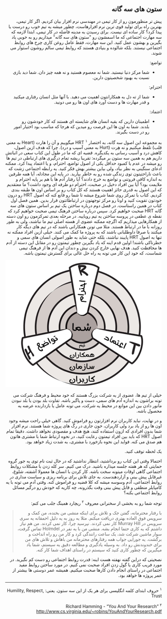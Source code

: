 <div dir="rtl">

## ستون های سه گانه

پیش تر منظورمون رو از کار تیمی در مهندسی نرم افزار بیان کردیم. اگر کار تیمی، بهترین راه برای تولید قوی ترین نرم افزارهاست، چطور میشه یه تیم خوب رو درست یا پیدا کرد؟ 
کار ساده ای نیست. برای رسیدن به مدینه فاضله در کار تیمی، ابتدا لازمه که سه مهارت اجتماعی که ما اسمشون رو "ستون های سه گانه" میذاریم رو به خوبی یاد بگیرین و بهشون عمل کنید. این سه مهارت، فقط عامل روغن کاری چرخ های روابط اجتماعی نیستند. بلکه شالوده و بنیادی هستند که روابط تیمی سالم روشون استوار می شوند. 

تواضع: 
- شما مرکز دنیا نیستید. شما نه معصوم هستید و نه همه چیز دان. شما دید بازی نسبت به بهبود شخصیتون دارین. 

احترام:
- شما از ته دل به همکارانتون اهمیت می دهید. با آنها مثل انسان رفتاری میکنید و قدر مهارت ها و دست آورد های اون ها رو می دونید. 

اعتماد: 
- اطمینان دارین که بقیه انسان های شایسته ای هستند که کار خودشون رو بلدند. شما به اون ها این فرصت رو میدین که هرجا که مناسب بود اختیار امور رو در دست بگیرند. 



به مجموعه این اصول سه گانه، به اختصار HRT 
<sup>۱</sup>
میگوییم و آن را هارت (Heart به معنی قلب) تلفظ میکنیم و نه هِرت (Hurt به معنی آسیب و درد). چرا که هدف ازین اصول، کاهش درد و آسیب رسانی به یکدیگره. 
قضیه ای که ما در طول این کتاب سعی در اثباتش داریم هم به همین سه ستون بر میگرده: تقریبا ریشه تمام درگیری های ارتباطی در تیم ها رو میشه در عدم یا کمبود حداقل یکی از اصول تواضع، احترام، و یا اعتماد پیدا کرد. ممکنه ادعای سنگینی به نظر بیاد، ولی بیاین بیشتر بهش فکر کنید. یه رابطه اجتماعی زشت که باعث ناراحتیتون توی زندگی شده رو به خاطر بیارید. در پایه این مجادله، 
آیا همه طرفین به اندازه کافی فروتنی و تواضع به خرج دادند؟ 
آیا رفتار آدم ها با هم بر پایه احترام و ملایمت بود؟
آیا بین افراد دخیل در صحبت، احترام دو طرفه ای وجود داشت؟ 
ما معتقدیم که این اصول به قدری حائز اهمیت هستند که کل کتاب رو بر اساس اون ها طبقه بندی کردیم. کتاب با تمرکز روی شما شروع میشه تا شما رو قانع کنه که اصول HRT رو درون خودتون تقویت کنید و اونا رو مرکز توجهتون در ارتباطاتتون قرار بدین. همین فصل اول کتاب در همین راستاست. در فصل دوم درباره ساختن یک تیم بر اساس ستون های سه گانه HRT صحبت خواهیم کرد. سپس درباره ساختن فرهنگ تیمی صحبت خواهیم کرد که نقطه ی عطفی در پروسه ساختن یه تیم رویاییه. در مرحله بعدی تمرکزمون رو اون دسته از همکارهایی میذاریم که اگرچه ممکنه عضوی از هسته اصلی تیم ما نباشند، ولی به طور روزانه با ما در ارتباط هستند. مثلا می تونن همکارانی باشند که در تیم های دیگه کار میکنند یا صرفا داوطلبانی باشند که به پروژه ما کمک می کنند. خیلی ازین افراد ممکنه نه تنها به اصول HRT پایبند نباشند، بلکه حتی شاید به طور اصولی انسان های سمی و خطرناکی باشند! اولین قدم اینه که یاد بگیرین چطور تیمتون رو در مقابل این دسته از آدم ها محافظت کنید. هدف نهایی خارج کردن نیش و دندان این آدم ها از فرهنگ تیمی شماست، که خود این کار می تونه یه راه حل عالی برای گسترش تیمتون باشه. 

![photo 45-1](../../static/photos/chapter-1/45-1.png)

خیلی از تیم ها، عضوی از یه شرکت بزرگ هستند که خود محیط و فرهنگ شرکت می تونه براشون به اندازه آدم های سمی، دست و پاگیر باشه. تفاوت بلد بودن یا بلد نبودن مانور دادن بین این موانع در محیط یه شرکت، می تونه عامل یا بازدارنده عرضه یه محصول باشه. 

و در نهایت، نباید کاربران نرم افزارتون رو فراموش کنید. گاهی خیلی راحت میشه وجود اون ها رو از یاد برد ولی کاربران، خون جاری در رگ های پروژه شما هستند. نرم افزار شما بدون افرادی که ازون استفاده کنند، هیچ هدف و مقصودی نخواهد داشت. دقیقا تمام اصول HRT که باید بین افراد تیمتون رعایت کنید، در نحوه ارتباط شما با مشتری هاتون هم صدق می کنه. فواید این نحوه بازخورد با مشتری، به شدت زیاد خواهد بود. 

یک لحظه توقف کنید. 

احتمالا وقتی این کتاب رو برداشتید، انتظار نداشتید که در حال ثبت نام توی یه جور گروه حمایتی که هر هفته جلسه میذاره باشید. درک می کنیم. سر کله زدن با مشکلات روابط اجتماعی گاهی اوقات میتونه سخت باشه. کار کردن با انسان ها معمولا آشفته، شلوغ، غیرقابل پیش بینی و آزاردهندست. به جای تلاش برای برنامه ریزی و سیاست مداری در روابط اجتماعی، آدم وسوسه میشه که کلا قضیه رو فراموش کنه. وقتی آدم می تونه با یه کامپایلر منطقی و قابل پیش بینی وقت بگذرونه، چه کاریه که خودش رو درگیر مسائل روابط اجتماعی بکنه؟ 

توجه شما رو به بخشی از سخنرانی معروف 
<sup>۲</sup>
ریچارد همینگ جلب می کنم: 

> با رفتار محترمانه، گفتن جک و تلاش برای اینکه منشی من بخنده، من کمک و سرویس فوق العاده بهتری دریافت میکنم. مثلا یه روز به یه دلیل احمقانه یه سری سرویس در Murray Hill کار نمی کردند. نپرسید چرا، کار نمی کردند. من هم نیاز داشتم که یه کاری حتما انجام بشه. منشی من با یه نفر در Holmdel تماس گرفت، سوار ماشین شرکت شد، یک ساعت رانندگی کرد و کار من رو راه انداخت و برگشت. یه جورایی جواب همه رفتارهای محترمانه من باهاش و تلاش های من برای خندوندنش رو داد. به وسیله یادگیری و مطالعه دقیق یه سیستم، شما یاد میگیرین که چطور کاری کنید که سیستم در راستای اهداف شما کار کنه. 

نصحیتی که دراین گفته نهفته هست اینه: قدرت روابط اجتماعی رو دست کم نگیرید. در مورد فریب کاری یا گول زدن افراد صحبت نمی کنیم. در مورد ساختن روابط مفید اجتماعی در راستای انجام دادن کارها صحبت میکنیم. همیشه عمر دوستی ها بیشتر از عمر پروژه ها خواهد بود. 

---

<sup>۱</sup>
حروف ابتدای کلمه انگلیسی برای هر یک از این سه ستون. یعنی: Humility, Respect, Trust

<sup>۲</sup> Richard Hamming - “You And Your Research” http://www.cs.virginia.edu/~robins/YouAndYourResearch.pdf


</div>